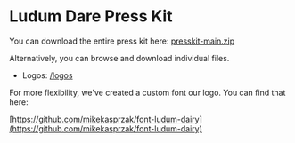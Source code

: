 # Ludum Dare Press Kit
You can download the entire press kit here: [presskit-main.zip](https://github.com/ludumdare/presskit/archive/refs/heads/main.zip)

Alternatively, you can browse and download individual files.

* Logos: [/logos](logos)

For more flexibility, we've created a custom font our logo. You can find that here:

[https://github.com/mikekasprzak/font-ludum-dairy](https://github.com/mikekasprzak/font-ludum-dairy)
